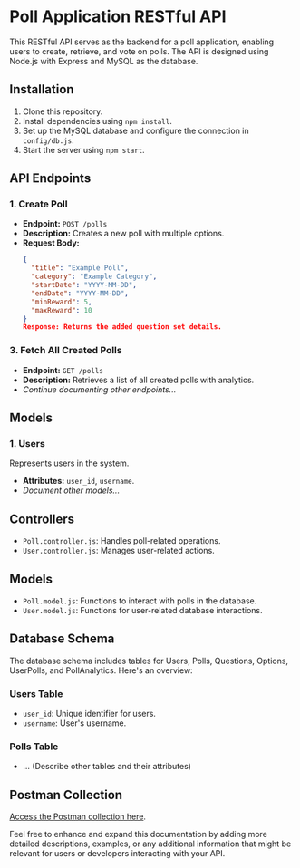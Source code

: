 # Poll Application RESTful API

This RESTful API serves as the backend for a poll application, enabling users to create, retrieve, and vote on polls. The API is designed using Node.js with Express and MySQL as the database.

## Installation

1. Clone this repository.
2. Install dependencies using `npm install`.
3. Set up the MySQL database and configure the connection in `config/db.js`.
4. Start the server using `npm start`.

## API Endpoints

### 1. Create Poll

- **Endpoint:** `POST /polls`
- **Description:** Creates a new poll with multiple options.
- **Request Body:**
  ```json
  {
    "title": "Example Poll",
    "category": "Example Category",
    "startDate": "YYYY-MM-DD",
    "endDate": "YYYY-MM-DD",
    "minReward": 5,
    "maxReward": 10
  }
  Response: Returns the added question set details.

### 3. Fetch All Created Polls

- **Endpoint:** `GET /polls`
- **Description:** Retrieves a list of all created polls with analytics.
- *Continue documenting other endpoints...*

## Models

### 1. Users

Represents users in the system.

- **Attributes:** `user_id`, `username`.
- *Document other models...*

## Controllers

- `Poll.controller.js`: Handles poll-related operations.
- `User.controller.js`: Manages user-related actions.

## Models

- `Poll.model.js`: Functions to interact with polls in the database.
- `User.model.js`: Functions for user-related database interactions.

## Database Schema

The database schema includes tables for Users, Polls, Questions, Options, UserPolls, and PollAnalytics. Here's an overview:

### Users Table

- `user_id`: Unique identifier for users.
- `username`: User's username.

### Polls Table

- ... (Describe other tables and their attributes)

## Postman Collection

[Access the Postman collection here]([link-to-your-postman-collection](https://universal-star-350473.postman.co/workspace/New-Team-Workspace~d50e83ff-5303-424f-a991-8e73d7c728fc/collection/30678801-a80ef647-1f2e-46b5-86c9-52a39c4c8773?action=share&creator=30678801)).

Feel free to enhance and expand this documentation by adding more detailed descriptions, examples, or any additional information that might be relevant for users or developers interacting with your API.

